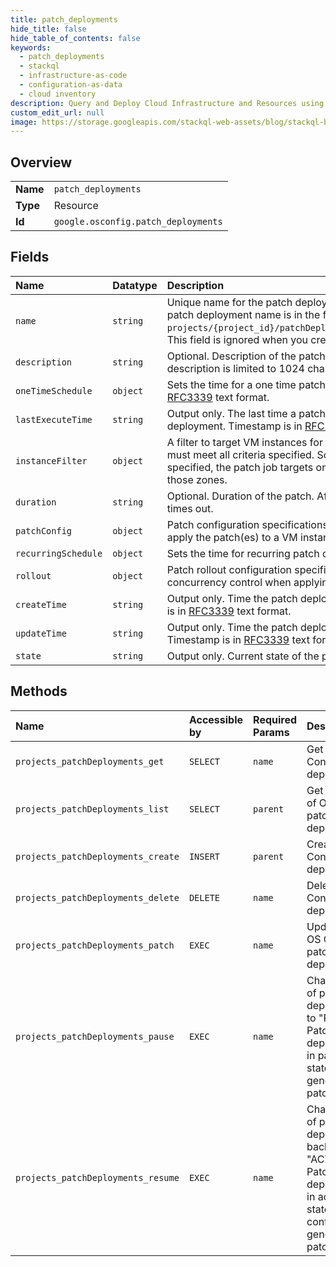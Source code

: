 ```yaml
---
title: patch_deployments
hide_title: false
hide_table_of_contents: false
keywords:
  - patch_deployments
  - stackql
  - infrastructure-as-code
  - configuration-as-data
  - cloud inventory
description: Query and Deploy Cloud Infrastructure and Resources using SQL
custom_edit_url: null
image: https://storage.googleapis.com/stackql-web-assets/blog/stackql-blog-post-featured-image.png
---
```

  
    

## Overview
<table><tbody>
<tr><td><b>Name</b></td><td><code>patch_deployments</code></td></tr>
<tr><td><b>Type</b></td><td>Resource</td></tr>
<tr><td><b>Id</b></td><td><code>google.osconfig.patch_deployments</code></td></tr>
</tbody></table>

## Fields
| Name | Datatype | Description |
|:-----|:---------|:------------|
| `name` | `string` | Unique name for the patch deployment resource in a project. The patch deployment name is in the form: `projects/{project_id}/patchDeployments/{patch_deployment_id}`. This field is ignored when you create a new patch deployment. |
| `description` | `string` | Optional. Description of the patch deployment. Length of the description is limited to 1024 characters. |
| `oneTimeSchedule` | `object` | Sets the time for a one time patch deployment. Timestamp is in [RFC3339](https://www.ietf.org/rfc/rfc3339.txt) text format. |
| `lastExecuteTime` | `string` | Output only. The last time a patch job was started by this deployment. Timestamp is in [RFC3339](https://www.ietf.org/rfc/rfc3339.txt) text format. |
| `instanceFilter` | `object` | A filter to target VM instances for patching. The targeted VMs must meet all criteria specified. So if both labels and zones are specified, the patch job targets only VMs with those labels and in those zones. |
| `duration` | `string` | Optional. Duration of the patch. After the duration ends, the patch times out. |
| `patchConfig` | `object` | Patch configuration specifications. Contains details on how to apply the patch(es) to a VM instance. |
| `recurringSchedule` | `object` | Sets the time for recurring patch deployments. |
| `rollout` | `object` | Patch rollout configuration specifications. Contains details on the concurrency control when applying patch(es) to all targeted VMs. |
| `createTime` | `string` | Output only. Time the patch deployment was created. Timestamp is in [RFC3339](https://www.ietf.org/rfc/rfc3339.txt) text format. |
| `updateTime` | `string` | Output only. Time the patch deployment was last updated. Timestamp is in [RFC3339](https://www.ietf.org/rfc/rfc3339.txt) text format. |
| `state` | `string` | Output only. Current state of the patch deployment. |
## Methods
| Name | Accessible by | Required Params | Description |
|:-----|:--------------|:----------------|:------------|
| `projects_patchDeployments_get` | `SELECT` | `name` | Get an OS Config patch deployment. |
| `projects_patchDeployments_list` | `SELECT` | `parent` | Get a page of OS Config patch deployments. |
| `projects_patchDeployments_create` | `INSERT` | `parent` | Create an OS Config patch deployment. |
| `projects_patchDeployments_delete` | `DELETE` | `name` | Delete an OS Config patch deployment. |
| `projects_patchDeployments_patch` | `EXEC` | `name` | Update an OS Config patch deployment. |
| `projects_patchDeployments_pause` | `EXEC` | `name` | Change state of patch deployment to "PAUSED". Patch deployment in paused state doesn't generate patch jobs. |
| `projects_patchDeployments_resume` | `EXEC` | `name` | Change state of patch deployment back to "ACTIVE". Patch deployment in active state continues to generate patch jobs. |

